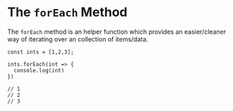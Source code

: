 # The `forEach` Method

The `forEach` method is an helper function which provides an easier/cleaner way of iterating over an collection of items/data.

```
const ints = [1,2,3];

ints.forEach(int => {
  console.log(int)
})

// 1
// 2
// 3
```
